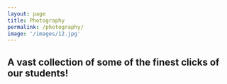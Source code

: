 ```yaml
---
layout: page
title: Photography
permalink: /photography/
image: '/images/12.jpg'
---
```


## A vast collection of some of the finest clicks of our students!
